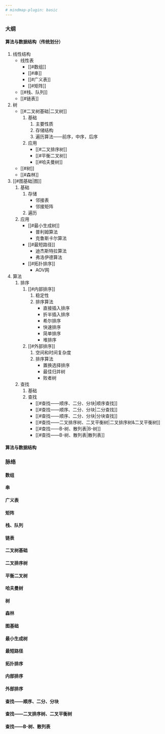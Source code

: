 ```yaml
---
# mindmap-plugin: basic
---
```


### 大纲

#### 算法与数据结构（传统划分）

1. 线性结构
    - 线性表
        - [[#数组]]
        - [[#串]]
        - [[#广义表]]
        - [[#矩阵]]
    - [[#栈、队列]]
    - [[#链表]]
2. 树
    - [[#二叉树基础|二叉树]]
        1.  基础
            1. 主要性质
            2. 存储结构
            3. 遍历算法——前序，中序，后序
        2. 应用
            - [[#二叉排序树]]
            - [[#平衡二叉树]]
            - [[#哈夫曼树]]
    - [[#树]]
    - [[#森林]]
3. [[#图基础|图]]
    1. 基础
        1. 存储
            - 邻接表
            - 邻接矩阵
        2. 遍历
    2. 应用
        - [[#最小生成树]]
            - 普利姆算法
            - 克鲁斯卡尔算法
        - [[#最短路径]]
            - 迪杰斯特拉算法
            - 弗洛伊德算法
        - [[#拓扑排序]]
            - AOV网
4. 算法
    1. 排序
        1. [[#内部排序]]
            1. 稳定性
            2. 排序算法
                - 直接插入排序
                - 折半插入排序
                - 希尔排序
                - 快速排序
                - 简单排序
                - 堆排序
        2. [[#外部排序]]
            1. 空间和时间复杂度
            2. 排序算法
                - 置换选择排序
                - 最佳归并树
                - 败者树
    2. 查找
        1. 基础
        2. 查找
            - [[#查找——顺序、二分、分块|顺序查找]]
            - [[#查找——顺序、二分、分块|二分查找]]
            - [[#查找——顺序、二分、分块|分块查找]]
            - [[#查找——二叉排序树、二叉平衡树|二叉排序树&二叉平衡树]]
            - [[#查找——B-树、散列表|B-树]]
            - [[#查找——B-树、散列表|散列表]]

#### 算法与数据结构



### 脉络

#### 数组

#### 串

#### 广义表

#### 矩阵

#### 栈、队列

#### 链表

#### 二叉树基础

#### 二叉排序树

#### 平衡二叉树

#### 哈夫曼树

#### 树

#### 森林

#### 图基础

#### 最小生成树

#### 最短路径

#### 拓扑排序

#### 内部排序

#### 外部排序

#### 查找——顺序、二分、分块

#### 查找——二叉排序树、二叉平衡树

#### 查找——B-树、散列表


